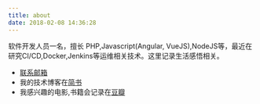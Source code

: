 ```yaml
---
title: about
date: 2018-02-08 14:36:28
---
```


软件开发人员一名，擅长 PHP,Javascript(Angular, VueJS),NodeJS等，最近在研究CI/CD,Docker,Jenkins等运维相关技术。这里记录生活感悟相关。

* [联系邮箱](mafeifan@vip.qq.com)
* 我的技术博客在[简书](https://www.jianshu.com/u/95c95b65f516)
* 我感兴趣的电影,书籍会记录在[豆瓣](https://www.douban.com/people/mafeifan/)
